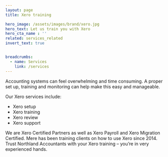 ```yaml
---
layout: page
title: Xero training

hero_image: /assets/images/brand/xero.jpg
hero_text: Let us train you with Xero
hero_cta_name : ''
related: services_related
invert_text: true


breadcrumbs:
  - name: Services
    link: /services
---
```


Accounting systems can feel overwhelming and time consuming. A proper set up, training and monitoring can help make this easy and manageable.

Our Xero services include:

* Xero setup
* Xero training
* Xero review
* Xero support

We are Xero Certified Partners as well as Xero Payroll and Xero Migration Certified. Mere has been training clients on how to use Xero since 2014. Trust Northland Accountants with your Xero training – you’re in very experienced hands.
